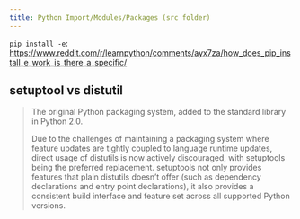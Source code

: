 ```yaml
---
title: Python Import/Modules/Packages (src folder)
---
```




`pip install -e`: https://www.reddit.com/r/learnpython/comments/ayx7za/how_does_pip_install_e_work_is_there_a_specific/



## setuptool vs distutil

> The original Python packaging system, added to the standard library in Python 2.0.
>
> Due to the challenges of maintaining a packaging system where feature updates are tightly coupled to language runtime updates, direct usage of distutils is now actively discouraged, with setuptools being the preferred replacement. setuptools not only provides features that plain distutils doesn’t offer (such as dependency declarations and entry point declarations), it also provides a consistent build interface and feature set across all supported Python versions.